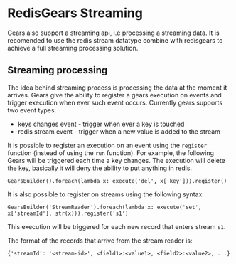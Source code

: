 # RedisGears Streaming
Gears also support a streaming api, i.e processing a streaming data. It is recomended to use the redis stream datatype combine with redisgears to achieve a full streaming processing solution.

## Streaming processing

The idea behind streaming process is processing the data at the moment it arrives. Gears give the ability to register a gears execution on events and trigger execution when ever such event occurs. Currently gears supports two event types:

* keys changes event - trigger when ever a key is touched
* redis stream event - trigger when a new value is added to the stream

It is possible to register an execution on an event using the `register` function (instead of using the `run` function).  For example, the following Gears will be triggered each time a key changes.  The execution will delete the key, basically it will deny the ability to put anything in redis.
```
GearsBuilder().foreach(lambda x: execute('del', x['key'])).register()
```

It is also possible to register on streams using the following syntax:
```
GearsBuilder('StreamReader').foreach(lambda x: execute('set', x['streamId'], str(x))).register('s1')
```
This execution will be triggered for each new record that enters stream `s1`.

The format of the records that arrive from the stream reader is:
```
{'streamId': '<stream-id>', <field1>:<value1>, <field2>:<value2>, ...}
```
